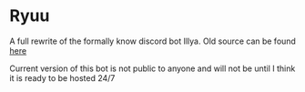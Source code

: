 # Ryuu
A full rewrite of the formally know discord bot Illya. Old source can be found [here](https://github.com/KurozeroPB/Illya)

Current version of this bot is not public to anyone and will not be until I think it is ready to be hosted 24/7
